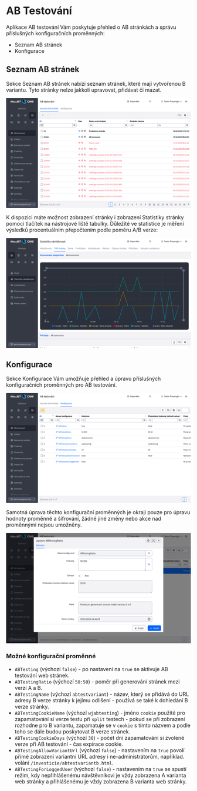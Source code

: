 # AB Testování

Aplikace AB testování Vám poskytuje přehled o AB stránkách a správu příslušných konfiguračních proměnných:
- Seznam AB stránek
- Konfigurace

## Seznam AB stránek

Sekce Seznam AB stránek nabízí seznam stránek, které mají vytvořenou B variantu. Tyto stránky nelze jakkoli upravovat, přidávat či mazat.

![](ab_test_page_list.png)

K dispozici máte možnost zobrazení stránky i zobrazení Statistiky stránky pomocí tlačítek na nástrojové liště tabulky. Důležité ve statistice je měření výsledků procentuálním přepočtením podle poměru A/B verze:

![](stat-percent.png)

## Konfigurace

Sekce Konfigurace Vám umožňuje přehled a úpravu příslušných konfiguračních proměnných pro AB testování.

![](ab_test_config_page.png)

Samotná úprava těchto konfigurační proměnných je okraji pouze pro úpravu hodnoty proměnné a šifrování, žádné jiné změny nebo akce nad proměnnými nejsou umožněny.

![](ab_test_config_editor.png)

### Možné konfigurační proměnné

- `ABTesting` (výchozí `false`) - po nastavení na `true` se aktivuje AB testování web stránek.
- `ABTestingRatio` (výchozí `50:50`) - poměr při generování stránek mezi verzí A a B.
- `ABTestingName` (výchozí `abtestvariant`) - název, který se přidává do URL adresy B verze stránky k jejímu odlišení - používá se také k dohledání B verze stránky.
- `ABTestingCookieName` (výchozí `wjabtesting`) - jméno `cookie` použité pro zapamatování si verze testu při `split` testech - pokud se při zobrazení rozhodne pro B variantu, zapamatuje se v `cookie` s tímto názvem a podle toho se dále budou poskytovat B verze stránek.
- `ABTestingCookieDays` (výchozí `30`) - počet dní zapamatování si zvolené verze při AB testování - čas expirace cookie.
- `ABTestingAllowVariantUrl` (výchozí `false`) - nastavením na `true` povolí přímé zobrazení variantní URL adresy i ne-administrátorům, například. volání `/investicie/abtestvariantb.html`.
- `ABTestingForLoggedUser` (výchozí `false`) - nastavením na `true` se spustí režim, kdy nepřihlášenému návštěvníkovi je vždy zobrazena A varianta web stránky a přihlášenému je vždy zobrazena B varianta web stránky.
